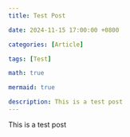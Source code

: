 ```yaml
---
title: Test Post

date: 2024-11-15 17:00:00 +0800

categories: [Article]

tags: [Test]

math: true

mermaid: true

description: This is a test post
---
```

This is a test post

